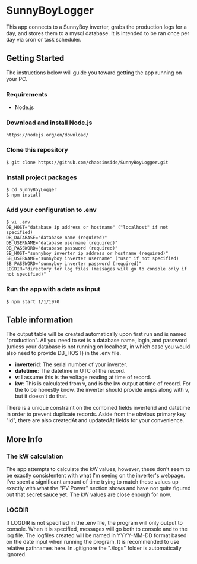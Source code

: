 # SunnyBoyLogger
This app connects to a SunnyBoy inverter, grabs the production logs for a day, and stores them to a mysql database. It is intended to be ran once per day via cron or task scheduler.

## Getting Started
The instructions below will guide you toward getting the app running on your PC.

### Requirements
*  Node.js

### Download and install Node.js
    https://nodejs.org/en/download/

### Clone this repository
    $ git clone https://github.com/chaosinside/SunnyBoyLogger.git

### Install project packages
    $ cd SunnyBoyLogger
    $ npm install
    
### Add your configuration to .env
    $ vi .env
    DB_HOST="database ip address or hostname" ("localhost" if not specified)
    DB_DATABASE="database name (required)"
    DB_USERNAME="database username (required)"
    DB_PASSWORD="database password (required)"
    SB_HOST="sunnyboy inverter ip address or hostname (required)"
    SB_USERNAME="sunnyboy inverter username" ("usr" if not specified)
    SB_PASSWORD="sunnyboy inverter password (required)"
    LOGDIR="directory for log files (messages will go to console only if not specified)"

### Run the app with a date as input
    $ npm start 1/1/1970

## Table information
The output table will be created automatically upon first run and is named "production". All you need to set is a database name, login, and password (unless your database is not running on localhost, in which case you would also need to provide DB_HOST) in the .env file.

* **inverterid**: The serial number of your inverter.
* **datetime**: The datetime in UTC of the record.
* **v**: I assume this is the voltage reading at time of record.
* **kw**: This is calculated from v, and is the kw output at time of record. For the to be honestly know, the inverter should provide amps along with v, but it doesn't do that.

There is a unique constraint on the combined fields inverterid and datetime in order to prevent duplicate records. Aside from the obvious primary key "id", there are also createdAt and updatedAt fields for your convenience.

## More Info

### The kW calculation
The app attempts to calculate the kW values, however, these don't seem to be exactly consistentent with what I'm seeing on the inverter's webpage. I've spent a significant amount of time trying to match these values up exactly with what the "PV Power" section shows and have not quite figured out that secret sauce yet. The kW values are close enough for now.

### LOGDIR
If LOGDIR is not specified in the .env file, the program will only output to console. When it is specified, messages will go both to console and to the log file. The logfiles created will be named in YYYY-MM-DD format based on the date input when running the program. It is recommended to use relative pathnames here. In .gitignore the "./logs" folder is automatically ignored.
